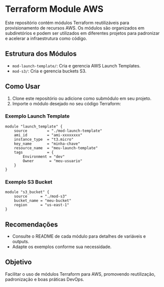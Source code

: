 
# Terraform Module AWS

Este repositório contém módulos Terraform reutilizáveis para provisionamento de recursos AWS. Os módulos são organizados em subdiretórios e podem ser utilizados em diferentes projetos para padronizar e acelerar a infraestrutura como código.

## Estrutura dos Módulos

- `mod-launch-template/`: Cria e gerencia AWS Launch Templates.
- `mod-s3/`: Cria e gerencia buckets S3.

## Como Usar

1. Clone este repositório ou adicione como submódulo em seu projeto.
2. Importe o módulo desejado no seu código Terraform:

### Exemplo Launch Template
```hcl
module "launch_template" {
	source         = "./mod-launch-template"
	ami_id         = "ami-xxxxxxxx"
	instance_type  = "t3.micro"
	key_name       = "minha-chave"
	resource_name  = "meu-launch-template"
	tags           = {
		Environment = "dev"
		Owner       = "meu-usuario"
	}
}
```

### Exemplo S3 Bucket
```hcl
module "s3_bucket" {
	source      = "./mod-s3"
	bucket_name = "meu-bucket"
	region      = "us-east-1"
}
```

## Recomendações

- Consulte o README de cada módulo para detalhes de variáveis e outputs.
- Adapte os exemplos conforme sua necessidade.

## Objetivo

Facilitar o uso de módulos Terraform para AWS, promovendo reutilização, padronização e boas práticas DevOps.
